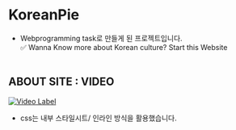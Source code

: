 # KoreanPie

* Webprogramming task로 만들게 된 프로젝트입니다. <br>
✅ Wanna Know more about Korean culture? Start this Website
<br><br>

## ABOUT SITE : VIDEO
[![Video Label](http://img.youtube.com/vi/QK0-UmuqmnM/0.jpg)](https://youtu.be/QK0-UmuqmnM)
* css는 내부 스타일시트/ 인라인 방식을 활용했습니다. 
